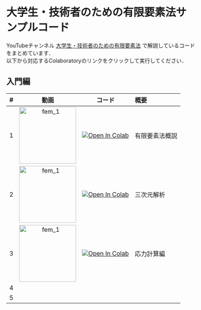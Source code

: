 # 大学生・技術者のための有限要素法サンプルコード
YouTubeチャンネル [大学生・技術者のための有限要素法](https://www.youtube.com/@fempython) で解説しているコードをまとめています．  
以下から対応するColaboratoryのリンクをクリックして実行してください．

## 入門編

| # | 動画 | コード | 概要 |
|--:|:---:|:---:|:---|
| 1 | [<img src="http://img.youtube.com/vi/97HDiko2hd4/0.jpg" alt="fem_1" width="150">](https://youtu.be/97HDiko2hd4) | [![Open In Colab](https://colab.research.google.com/assets/colab-badge.svg)](https://colab.research.google.com/github/znd-fem/fem-youtube-course/blob/main/1_infinitesimal_deformation/lecture_1.ipynb) | 有限要素法概説 |
| 2 | [<img src="http://img.youtube.com/vi/KZiMDOgwgrk/0.jpg" alt="fem_1" width="150">](https://youtu.be/KZiMDOgwgrk) | [![Open In Colab](https://colab.research.google.com/assets/colab-badge.svg)](https://colab.research.google.com/github/znd-fem/fem-youtube-course/blob/main/1_infinitesimal_deformation/lecture_2.ipynb) | 三次元解析 |
| 3 | [<img src="http://img.youtube.com/vi/PMVUFoeHDxQ/0.jpg" alt="fem_1" width="150">](https://youtu.be/PMVUFoeHDxQ) | [![Open In Colab](https://colab.research.google.com/assets/colab-badge.svg)](https://colab.research.google.com/github/znd-fem/fem-youtube-course/blob/main/1_infinitesimal_deformation/lecture_3.ipynb) | 応力計算編 |
| 4 |  |  |  |
| 5 |  |  |  |
